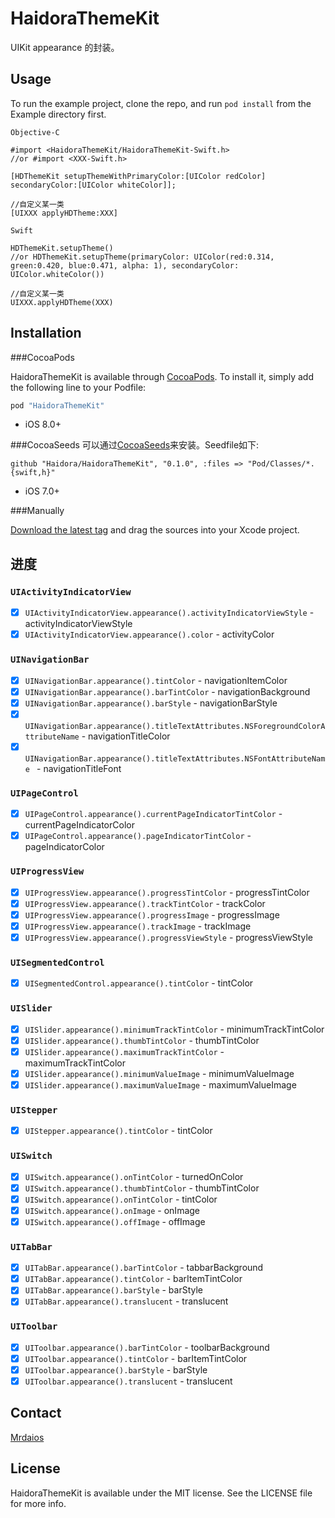 # HaidoraThemeKit
UIKit appearance 的封装。

## Usage

To run the example project, clone the repo, and run `pod install` from the Example directory first.

```
Objective-C

#import <HaidoraThemeKit/HaidoraThemeKit-Swift.h>
//or #import <XXX-Swift.h>

[HDThemeKit setupThemeWithPrimaryColor:[UIColor redColor] secondaryColor:[UIColor whiteColor]];

//自定义某一类
[UIXXX applyHDTheme:XXX]

Swift

HDThemeKit.setupTheme() 
//or HDThemeKit.setupTheme(primaryColor: UIColor(red:0.314, green:0.420, blue:0.471, alpha: 1), secondaryColor: UIColor.whiteColor())

//自定义某一类
UIXXX.applyHDTheme(XXX)

```

## Installation

###CocoaPods

HaidoraThemeKit is available through [CocoaPods](http://cocoapods.org). To install
it, simply add the following line to your Podfile:

```ruby
pod "HaidoraThemeKit"
```
* iOS 8.0+

###CocoaSeeds
可以通过[CocoaSeeds](https://github.com/devxoul/CocoaSeeds)来安装。Seedfile如下:
```
github "Haidora/HaidoraThemeKit", "0.1.0", :files => "Pod/Classes/*.{swift,h}"
```
* iOS 7.0+

###Manually

[Download the latest tag](https://github.com/Haidora/HaidoraThemeKit/tags) and drag the sources into your Xcode project.

## 进度

### `UIActivityIndicatorView`
- [x] `UIActivityIndicatorView.appearance().activityIndicatorViewStyle` - activityIndicatorViewStyle   
- [x] `UIActivityIndicatorView.appearance().color` - activityColor   

### `UINavigationBar`
- [x] `UINavigationBar.appearance().tintColor` - navigationItemColor
- [x] `UINavigationBar.appearance().barTintColor` - navigationBackground
- [x] `UINavigationBar.appearance().barStyle` - navigationBarStyle
- [x] `UINavigationBar.appearance().titleTextAttributes.NSForegroundColorAttributeName` - navigationTitleColor
- [x] `UINavigationBar.appearance().titleTextAttributes.NSFontAttributeName ` - navigationTitleFont

### `UIPageControl`
- [x] `UIPageControl.appearance().currentPageIndicatorTintColor` - currentPageIndicatorColor
- [x] `UIPageControl.appearance().pageIndicatorTintColor` - pageIndicatorColor

### `UIProgressView`
- [x] `UIProgressView.appearance().progressTintColor` - progressTintColor
- [x] `UIProgressView.appearance().trackTintColor` - trackColor
- [x] `UIProgressView.appearance().progressImage` - progressImage
- [x] `UIProgressView.appearance().trackImage` - trackImage
- [x] `UIProgressView.appearance().progressViewStyle` - progressViewStyle

### `UISegmentedControl`
- [x] `UISegmentedControl.appearance().tintColor` - tintColor

### `UISlider`
- [x] `UISlider.appearance().minimumTrackTintColor` - minimumTrackTintColor
- [x] `UISlider.appearance().thumbTintColor` - thumbTintColor
- [x] `UISlider.appearance().maximumTrackTintColor` - maximumTrackTintColor 
- [x] `UISlider.appearance().minimumValueImage` - minimumValueImage
- [x] `UISlider.appearance().maximumValueImage` - maximumValueImage

### `UIStepper`
- [x] `UIStepper.appearance().tintColor` - tintColor

### `UISwitch`
- [x] `UISwitch.appearance().onTintColor` - turnedOnColor   
- [x] `UISwitch.appearance().thumbTintColor` - thumbTintColor   
- [x] `UISwitch.appearance().onTintColor` - tintColor  
- [x] `UISwitch.appearance().onImage` - onImage
- [x] `UISwitch.appearance().offImage` - offImage

### `UITabBar`
- [x] `UITabBar.appearance().barTintColor` - tabbarBackground   
- [x] `UITabBar.appearance().tintColor` - barItemTintColor
- [x] `UITabBar.appearance().barStyle` - barStyle
- [x] `UITabBar.appearance().translucent` - translucent

### `UIToolbar`
- [x] `UIToolbar.appearance().barTintColor` - toolbarBackground   
- [x] `UIToolbar.appearance().tintColor` - barItemTintColor
- [x] `UIToolbar.appearance().barStyle` - barStyle
- [x] `UIToolbar.appearance().translucent` - translucent

## Contact

[Mrdaios](mailto:mrdaios@gmail.com)

## License

HaidoraThemeKit is available under the MIT license. See the LICENSE file for more info.
